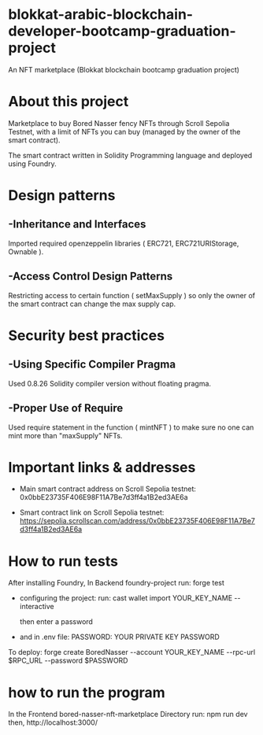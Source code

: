 # blokkat-arabic-blockchain-developer-bootcamp-graduation-project
An NFT marketplace (Blokkat blockchain bootcamp graduation project)

# About this project
Marketplace to buy Bored Nasser fency NFTs through Scroll Sepolia Testnet, with a limit of NFTs you can buy (managed by the owner of the smart contract).

The smart contract written in Solidity Programming language and deployed using Foundry.

# Design patterns

  -Inheritance and Interfaces
  -
  Imported required openzeppelin libraries ( ERC721, ERC721URIStorage, Ownable ).
  
  -Access Control Design Patterns
  -
  Restricting access to certain function ( setMaxSupply ) so only the owner of the smart contract can change the max supply cap.
  

# Security best practices

  -Using Specific Compiler Pragma
  -
  Used 0.8.26 Solidity compiler version without floating pragma.
  
  -Proper Use of Require
  -
  Used require statement in the function ( mintNFT ) to make sure no one can mint more than "maxSupply" NFTs.

# Important links & addresses

* Main smart contract address on Scroll Sepolia testnet:
  0x0bbE23735F406E98F11A7Be7d3ff4a1B2ed3AE6a

  
* Smart contract link on Scroll Sepolia testnet:
  https://sepolia.scrollscan.com/address/0x0bbE23735F406E98F11A7Be7d3ff4a1B2ed3AE6a

# How to run tests
After installing Foundry,
In Backend foundry-project run: forge test

* configuring the project:
  run: cast wallet import YOUR_KEY_NAME --interactive
  
  then enter a password

* and in .env file:
PASSWORD: YOUR PRIVATE KEY PASSWORD


To deploy: forge create BoredNasser --account YOUR_KEY_NAME --rpc-url $RPC_URL --password $PASSWORD

# how to run the program

In the Frontend bored-nasser-nft-marketplace Directory run: npm run dev
then, http://localhost:3000/
